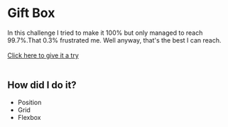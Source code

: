 # Gift Box
In this challenge I tried to make it 100% but only managed to reach 99.7%.That 0.3% frustrated me. Well anyway, that's the best I can reach.
<br><br>
<a href="https://cssbattle.dev/play/99">Click here to give it a try </a>
<br><br>
## How did I do it?
<ul>
  <li>Position</li>
  <li>Grid</li>
  <li>Flexbox</li>
</ul>
